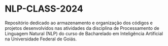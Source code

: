 # NLP-CLASS-2024
Repositório dedicado ao armazenamento e organização dos códigos e projetos desenvolvidos nas atividades da disciplina de Processamento de Linguagem Natural (NLP) do curso de Bacharelado em Inteligência Artificial na Universidade Federal de Goiás.
